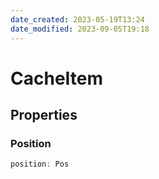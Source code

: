 ```yaml
---
date_created: 2023-05-19T13:24
date_modified: 2023-09-05T19:18
---
```

# CacheItem

## Properties

### Position

```ts
position: Pos
```
